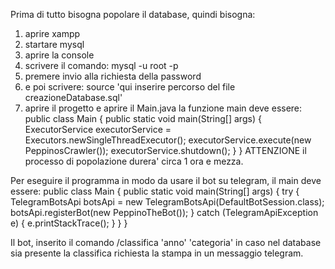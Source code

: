 Prima di tutto bisogna popolare il database, quindi bisogna:
  1. aprire xampp
  2. startare mysql
  3. aprire la console
  4. scrivere il comando: mysql -u root -p
  5. premere invio alla richiesta della password
  6. e poi scrivere: source 'qui inserire percorso del file creazioneDatabase.sql'
  7. aprire il progetto e aprire il Main.java la funzione main deve essere:
public class Main {
    public static void main(String[] args) {
        ExecutorService executorService = Executors.newSingleThreadExecutor();
        executorService.execute(new PeppinosCrawler());
        executorService.shutdown();
    }
}
ATTENZIONE
il processo di popolazione durera' circa 1 ora e mezza.


Per eseguire il programma in modo da usare il bot su telegram, il main deve essere:
public class Main {
    public static void main(String[] args) {
        try {
            TelegramBotsApi botsApi = new TelegramBotsApi(DefaultBotSession.class);
            botsApi.registerBot(new PeppinoTheBot());
        } catch (TelegramApiException e) {
            e.printStackTrace();
        }
    }
}

Il bot, inserito il comando /classifica 'anno' 'categoria' in caso nel database sia presente la classifica richiesta la stampa in un messaggio telegram.

